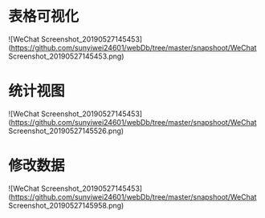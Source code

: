 # 表格可视化

![WeChat Screenshot_20190527145453](https://github.com/sunyiwei24601/webDb/tree/master/snapshoot/WeChat Screenshot_20190527145453.png)

# 统计视图

![WeChat Screenshot_20190527145453](https://github.com/sunyiwei24601/webDb/tree/master/snapshoot/WeChat Screenshot_20190527145526.png)

# 修改数据

![WeChat Screenshot_20190527145453](https://github.com/sunyiwei24601/webDb/tree/master/snapshoot/WeChat Screenshot_20190527145958.png)
